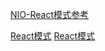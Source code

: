 [NIO-React模式参考](https://www.jianshu.com/p/2759a2374ed4)

[React模式](https://www.cnblogs.com/dafanjoy/p/11217708.html)
[React模式](https://github.com/chuondev/reactor/blob/master/scalable-io-in-java-%E4%B8%AD%E6%96%87.pdf) 